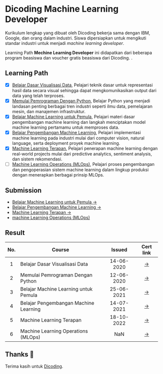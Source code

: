 # Dicoding Machine Learning Developer

Kurikulum lengkap yang dibuat oleh Dicoding bekerja sama dengan IBM, Google, dan orang dalam industri. Siswa dipersiapkan untuk mengikuti standar industri untuk menjadi _machine learning developer_.

Learning Path **Mechine Learning Developer** ini didapatkan dari beberapa program beasiswa dan voucher gratis beasiswa dari Dicoding.
.
## Learning Path

- [x] [Belajar Dasar Visualisasi Data](https://www.dicoding.com/academies/177), Pelajari teknik dasar untuk representasi hasil data secara visual sehingga dapat mengkomunikasikan output dari data yang telah terproses.
- [x] [Memulai Pemrograman Dengan Python](https://www.dicoding.com/academies/86), Belajar Python yang menjadi landasan penting berbagai tren industri seperti ilmu data, pemelajaran mesin, dan manajemen infrastruktur.
- [x] [Belajar Machine Learning untuk Pemula](https://www.dicoding.com/academies/184), Pelajari materi dasar pengembangan machine learning dan langkah menciptakan model machine learning pertamamu untuk memproses data.
- [x] [Belajar Pengembangan Machine Learning](https://www.dicoding.com/academies/185), Pelajari implementasi machine learning pada industri mulai dari computer vision, natural language, serta deployment proyek machine learning.
- [x] [Machine Learning Terapan](https://www.dicoding.com/academies/319), Pelajari penerapan machine learning dengan real-world projects mulai dari predictive analytics, sentiment analysis, dan sistem rekomendasi.
- [ ] [Machine Learning Operations (MLOps)](https://www.dicoding.com/academies/443), Pelajari proses pengembangan dan pengoperasian sistem machine learning dalam lingkup produksi dengan menerapkan berbagai prinsip MLOps.

## Submission

- [Belajar Machine Learning untuk Pemula →](https://github.com/irasalsabila/dicoding-mldev/tree/main/Belajar%20Machine%20Learning%20Pemula)
- [Belajar Pengembangan Machine Learning →](https://github.com/irasalsabila/dicoding-mldev/tree/main/Belajar%20Pengembangan%20Machine%20Learning)
- [Machine Learning Terapan →](https://github.com/irasalsabila/dicoding-mldev/tree/main/Machine%20Learning%20Terapan)
- [machine Learning Operations (MLOps)](https://github.com/irasalsabila/dicoding-mldev)

## Result

| No.  | Course                                  |  Issued | Cert link |
|:----:|---|:-:|:-:|
|  1   |  Belajar Dasar Visualisasi Data         | 14-06-2020 | [→](https://www.dicoding.com/certificates/6RPNKJMJ9P2M) |
|  2   |  Memulai Pemrograman Dengan Python      | 12-06-2020 | [→](https://www.dicoding.com/certificates/0LZ0D7660X65) |
|  3   |  Belajar Machine Learning untuk Pemula  | 25-06-2021 | [→](https://www.dicoding.com/certificates/JLX11MYG6X72) |
|  4   |  Belajar Pengembangan Machine Learning  | 14-07-2021 | [→](https://www.dicoding.com/certificates/MRZMKG123PYQ) |
|  5   |  Machine Learning Terapan               | 18-10-2022 | [→](https://www.dicoding.com/certificates/RVZKK4L5NZD5) |
|  6   |  Machine Learning Operations (MLOps)    |     NaN    | [→](Nan)

## Thanks :pray:

Terima kasih untuk [Dicoding](https://www.dicoding.com/).
